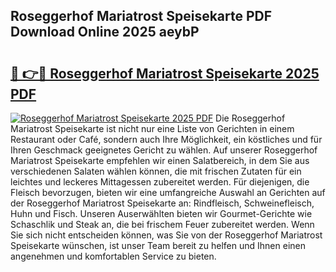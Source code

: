 ## Roseggerhof Mariatrost Speisekarte PDF Download Online 2025 aeybP

# <h2><a href="http://gce2h57.nevu.top/?p=Roseggerhof+Mariatrost+Speisekarte">🔗 👉🔴 Roseggerhof Mariatrost Speisekarte 2025 PDF</a></h2>

[![Roseggerhof Mariatrost Speisekarte 2025 PDF](https://i.imgur.com/dBaPXMq.png)](http://gce2h57.nevu.top/?p=Roseggerhof+Mariatrost+Speisekarte)
Die Roseggerhof Mariatrost Speisekarte ist nicht nur eine Liste von Gerichten in einem Restaurant oder Café, sondern auch Ihre Möglichkeit, ein köstliches und für Ihren Geschmack geeignetes Gericht zu wählen. Auf unserer Roseggerhof Mariatrost Speisekarte empfehlen wir einen Salatbereich, in dem Sie aus verschiedenen Salaten wählen können, die mit frischen Zutaten für ein leichtes und leckeres Mittagessen zubereitet werden. Für diejenigen, die Fleisch bevorzugen, bieten wir eine umfangreiche Auswahl an Gerichten auf der Roseggerhof Mariatrost Speisekarte an: Rindfleisch, Schweinefleisch, Huhn und Fisch. Unseren Auserwählten bieten wir Gourmet-Gerichte wie Schaschlik und Steak an, die bei frischem Feuer zubereitet werden. Wenn Sie sich nicht entscheiden können, was Sie von der Roseggerhof Mariatrost Speisekarte wünschen, ist unser Team bereit zu helfen und Ihnen einen angenehmen und komfortablen Service zu bieten.
